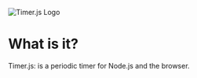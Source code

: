![Timer.js Logo](https://github.com/fschaefer/Timer.js/raw/master/misc/Timer.js.png)

# What is it?

Timer.js: is a periodic timer for Node.js and the browser.
